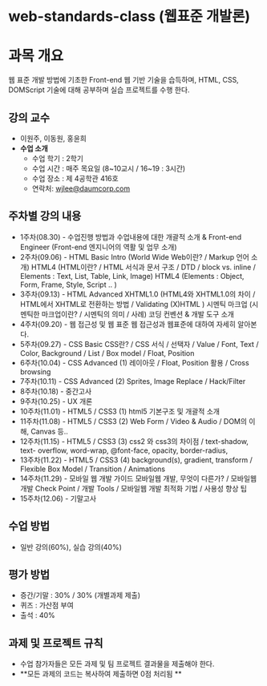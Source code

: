 web-standards-class (웹표준 개발론)
===================

# 과목 개요
웹 표준 개발 방법에 기초한 Front-end 웹 기반 기술을 습득하며, HTML, CSS, DOMScript 기술에 대해 공부하며 실습 프로젝트를 수행 한다.

## 강의 교수
* 이원주, 이동원, 홍윤희 
* **수업 소개**
   * 수업 학기 : 2학기
   * 수업 시간 : 매주 목요일 (8~10교시 / 16~19 : 3시간)
   * 수업 장소 : 제 4공학관 416호
   * 연락처: wjlee@daumcorp.com

   
## 주차별 강의 내용
* 1주차(08.30) - 수업진행 방법과 수업내용에 대한 개괄적 소개 & Front-end Engineer (Front-end 엔지니어의 역활 및 업무 소개) 
* 2주차(09.06) - HTML Basic
        Intro (World Wide Web이란? / Markup 언어 소개)
        HTML4 (HTML이란? / HTML 서식과 문서 구조 / DTD / block vs. inline / Elements : Text, List, Table, Link, Image)
        HTML4 (Elements : Object, Form, Frame, Style, Script .. ) 
* 3주차(09.13) - HTML Advanced
        XHTML1.0 (HTML4와 XHTML1.0의 차이 / HTML에서 XHTML로 전환하는 방법 / Validating (X)HTML )
        시멘틱 마크업 (시멘틱한 마크업이란? / 시멘틱의 의미 / 사례)
        코딩 컨벤션 & 개발 도구 소개 
* 4주차(09.20) - 웹 접근성 및 웹 표준
        웹 접근성과 웹표준에 대하여 자세히 알아본다. 
* 5주차(09.27) - CSS Basic
        CSS란? / CSS 서식 / 선택자 / Value / Font, Text / Color, Background / List / Box model / Float, Position 
* 6주차(10.04) - CSS Advanced (1)
        레이아웃 / Float, Position 활용 / Cross browsing 
* 7주차(10.11) - CSS Advanced (2)
        Sprites, Image Replace / Hack/Filter 
* 8주차(10.18) - 중간고사 
* 9주차(10.25) - UX 개론 
* 10주차(11.01) - HTML5 / CSS3 (1)
        html5 기본구조 및 개괄적 소개 
* 11주차(11.08) - HTML5 / CSS3 (2)
        Web Form / Video & Audio / DOM의 이해, Canvas 등.. 
* 12주차(11.15) - HTML5 / CSS3 (3)
        css2 와 css3의 차이점 / text-shadow, text- overflow, word-wrap, @font-face, opacity, border-radius, 
* 13주차(11.22) - HTML5 / CSS3 (4)
        background(s), gradient, transform / Flexible Box Model / Transition / Animations 
* 14주차(11.29) - 모바일 웹 개발 가이드
        모바일웹 개발, 무엇이 다른가? / 모바일웹 개발 Check Point / 개발 Tools / 모바일웹 개발 최적화 기법 / 사용성 향상 팁 
* 15주차(12.06) - 기말고사 
## 수업 방법
* 일반 강의(60%), 실습 강의(40%)


## 평가 방법
* 증간/기말 : 30%  / 30% (개별과제 제출)
* 퀴즈 : 가산점 부여
* 출석 : 40%

## 과제 및 프로젝트 규칙
* 수업 참가자들은 모든 과제 및 팀 프로젝트 결과물을 제출해야 한다.
* **모든 과제의 코드는 복사하여 제출하면 0점 처리됨 **

